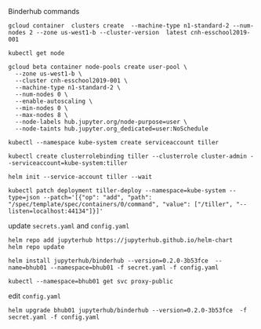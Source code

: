 Binderhub commands

```gcloud container  clusters create  --machine-type n1-standard-2 --num-nodes 2 --zone us-west1-b --cluster-version  latest cnh-esschool2019-001```

```kubectl get node```

```
gcloud beta container node-pools create user-pool \
  --zone us-west1-b \
  --cluster cnh-esschool2019-001 \
  --machine-type n1-standard-2 \
  --num-nodes 0 \
  --enable-autoscaling \
  --min-nodes 0 \
  --max-nodes 8 \
  --node-labels hub.jupyter.org/node-purpose=user \
  --node-taints hub.jupyter.org_dedicated=user:NoSchedule
```

```
kubectl --namespace kube-system create serviceaccount tiller
```

```
kubectl create clusterrolebinding tiller --clusterrole cluster-admin --serviceaccount=kube-system:tiller
```

```
helm init --service-account tiller --wait
```

```
kubectl patch deployment tiller-deploy --namespace=kube-system --type=json --patch='[{"op": "add", "path": "/spec/template/spec/containers/0/command", "value": ["/tiller", "--listen=localhost:44134"]}]'
```

update ```secrets.yaml``` and ```config.yaml```

```
helm repo add jupyterhub https://jupyterhub.github.io/helm-chart
helm repo update
```

```
helm install jupyterhub/binderhub --version=0.2.0-3b53fce  --name=bhub01 --namespace=bhub01 -f secret.yaml -f config.yaml
```

```
kubectl --namespace=bhub01 get svc proxy-public
```

edit ```config.yaml```

```
helm upgrade bhub01 jupyterhub/binderhub --version=0.2.0-3b53fce  -f secret.yaml -f config.yaml
```
